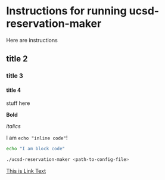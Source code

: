 # Instructions for running ucsd-reservation-maker
Here are instructions

## title 2

### title 3

#### title 4
stuff here

**Bold**

*italics*

I am `echo "inline code"`!

```sh
echo "I am block code"
```

```sh
./ucsd-reservation-maker <path-to-config-file>
```

[This is Link Text](https://www.google.com)